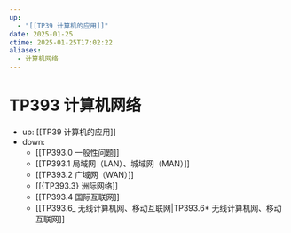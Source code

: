 ```yaml
---
up:
  - "[[TP39 计算机的应用]]"
date: 2025-01-25
ctime: 2025-01-25T17:02:22
aliases:
  - 计算机网络
---
```


# TP393 计算机网络

- up: [[TP39 计算机的应用]]
- down:	
	- [[TP393.0 一般性问题]]
	- [[TP393.1 局域网（LAN）、城域网（MAN）]]
	- [[TP393.2 广域网（WAN）]]
	- [[{TP393.3} 洲际网络]]
	- [[TP393.4 国际互联网]]
	- [[TP393.6_ 无线计算机网、移动互联网|TP393.6* 无线计算机网、移动互联网]]
	
